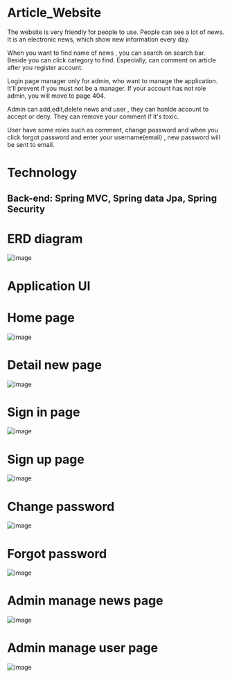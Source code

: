# Article_Website

The website is very friendly for people to use. People can see a lot of news. It is an electronic news, which show new information every day. 

When you want to find name of news , you can search on search bar. Beside you can click category to find. Especially, can comment on article after you register account.

Login page manager only for admin, who want to manage the application. It'll prevent if you must not be a manager. If your account has not  role admin, you will move  to page 404.

Admin can add,edit,delete news and user , they can hanlde account to accept or deny. They can remove your comment if it's toxic.

User have some roles such as comment, change password and when you click forgot password and enter your username(email) , new password will be sent to email.

# Technology
## Back-end: Spring MVC, Spring data Jpa, Spring Security

# ERD diagram

![image](https://github.com/Qmanh/Article_Website/assets/87469606/1c1c910d-54b7-4e44-b099-5e0e4c805dde)

# Application UI

# Home page

![image](https://github.com/Qmanh/Article_Website/assets/87469606/774f98f1-cd36-4230-bd49-c425979d5c2e)

# Detail new page

![image](https://github.com/Qmanh/Article_Website/assets/87469606/128a7f38-f825-4c29-9769-ea70f183b330)

# Sign in page

![image](https://github.com/Qmanh/Article_Website/assets/87469606/c84ffb0a-fdfb-4ac5-9f1a-bb04eead1654)

# Sign up page

![image](https://github.com/Qmanh/Article_Website/assets/87469606/b50234c6-dcf0-4391-9444-0c0b37165ed5)

# Change password

![image](https://github.com/Qmanh/Article_Website/assets/87469606/381dc772-91ba-40b3-be96-02961f945320)

# Forgot password

![image](https://github.com/Qmanh/Article_Website/assets/87469606/d50ddbba-8444-4fee-9e2c-70bd7cf8b791)

# Admin manage news page

![image](https://github.com/Qmanh/Article_Website/assets/87469606/d9f411eb-db30-4588-b481-94060a6dabd4)

# Admin manage user page
![image](https://github.com/Qmanh/Article_Website/assets/87469606/1e21d1f1-e067-4b48-a2bb-f9a36aa71c13)




